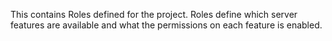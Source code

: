 This contains Roles defined for the project.
Roles define which server features are available and what the permissions
on each feature is enabled.
